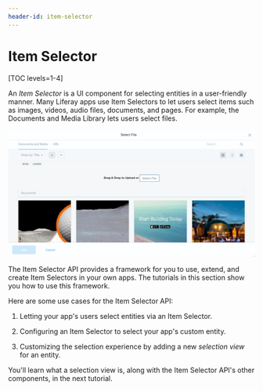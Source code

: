 ```yaml
---
header-id: item-selector
---
```


# Item Selector

[TOC levels=1-4]

An *Item Selector* is a UI component for selecting entities in a user-friendly
manner. Many Liferay apps use Item Selectors to let users select items such as
images, videos, audio files, documents, and pages. For example, the Documents
and Media Library lets users select files. 

![Figure 1: Item Selectors let users browse and select different kinds of entities.](../../../images/item-selector-dialog-02.png)

The Item Selector API provides a framework for you to use, extend, and create 
Item Selectors in your own apps. The tutorials in this section show you how to 
use this framework. 

Here are some use cases for the Item Selector API: 

1.  Letting your app's users select entities via an Item Selector. 

2.  Configuring an Item Selector to select your app's custom entity. 

3.  Customizing the selection experience by adding a new *selection view* for an 
    entity. 

You'll learn what a selection view is, along with the Item Selector API's other 
components, in the next tutorial. 
